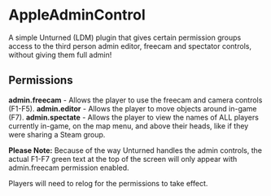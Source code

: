 # AppleAdminControl
A simple Unturned (LDM) plugin that gives certain permission groups access to the third person admin editor, freecam and spectator controls, without giving them full admin!

## Permissions
**admin.freecam** - Allows the player to use the freecam and camera controls (F1-F5).
**admin.editor** - Allows the player to move objects around in-game (F7).
**admin.spectate** - Allows the player to view the names of ALL players currently in-game, on the map menu, and above their heads, like if they were sharing a Steam group.

**Please Note:** Because of the way Unturned handles the admin controls, the actual F1-F7 green text at the top of the screen will only appear with admin.freecam permission enabled.

Players will need to relog for the permissions to take effect.